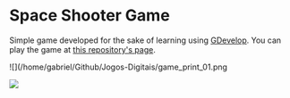 # Space Shooter Game

Simple game developed for the sake of learning using [GDevelop](https://gdevelop-app.com/). You can play the game at [this repository's page](https://gabrielspires.github.io/Space-Shooter-Game). 

![](/home/gabriel/Github/Jogos-Digitais/game_print_01.png

![](/home/gabriel/Github/Jogos-Digitais/game_print_02.png)